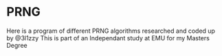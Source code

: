 # PRNG
Here is a program of different PRNG algorithms researched and coded up by @3l1zzy
This is part of an Independant study at EMU for my Masters Degree
